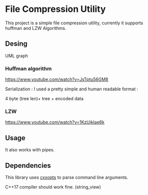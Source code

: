 # File Compression Utility 

This project is a simple file compression utility, currently it supports huffman and LZW Algorithms. 

## Desing 
UML graph 

### Huffman algorithm 
https://www.youtube.com/watch?v=JsTptu56GM8

Serialization : 
I used a pretty simple and human readable format : 

4 byte (tree len)+ tree + encoded data 

### LZW 
https://www.youtube.com/watch?v=1KzUikIae6k

## Usage 


It also works with pipes. 


## Dependencies 
This library uses [cxxopts](https://github.com/jarro2783/cxxopts) to parse command line arguments. 


C++17 compiler should work fine. (string_view)